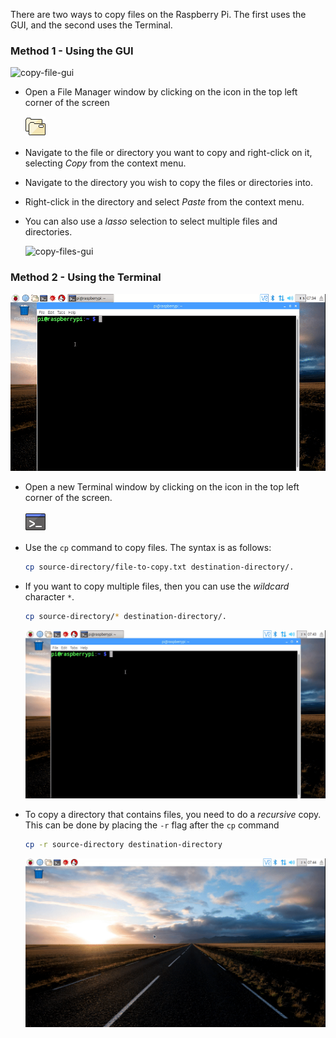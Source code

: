 There are two ways to copy files on the Raspberry Pi. The first uses the GUI, and the second uses the Terminal.

### Method 1 - Using the GUI

![copy-file-gui](images/copy-file-gui.gif)

- Open a File Manager window by clicking on the icon in the top left corner of the screen

   ![file-manager](images/file-manager.png)

- Navigate to the file or directory you want to copy and right-click on it, selecting *Copy* from the context menu.
- Navigate to the directory you wish to copy the files or directories into.
- Right-click in the directory and select *Paste* from the context menu.
- You can also use a *lasso* selection to select multiple files and directories.

   ![copy-files-gui](images/copy-files-gui.gif)


### Method 2 - Using the Terminal

![copy-file-cli](images/copy-file-cli.gif)

- Open a new Terminal window by clicking on the icon in the top left corner of the screen.

   ![terminal](images/terminal.png)

- Use the `cp` command to copy files. The syntax is as follows:

   ~~~bash
   cp source-directory/file-to-copy.txt destination-directory/.
   ~~~

- If you want to copy multiple files, then you can use the *wildcard* character `*`.

   ~~~bash
   cp source-directory/* destination-directory/.
   ~~~

   ![copy-files-cli](images/copy-files-cli.gif)

- To copy a directory that contains files, you need to do a *recursive* copy. This can be done by placing the `-r` flag after the `cp` command

   ~~~bash
   cp -r source-directory destination-directory
   ~~~

   ![copy-directory-cli](images/copy-directory-cli.gif)

